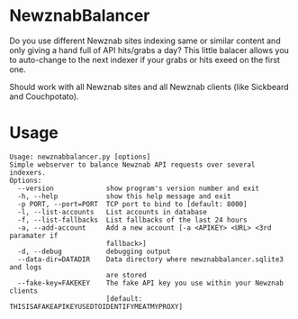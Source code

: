 NewznabBalancer
===============

Do you use different Newznab sites indexing same or similar content and only giving a hand full of API hits/grabs a day? This little balacer allows you to auto-change to the next indexer if your grabs or hits exeed on the first one.

Should work with all Newznab sites and all Newznab clients (like Sickbeard and Couchpotato).


Usage
=====
```
Usage: newznabbalancer.py [options]
Simple webserver to balance Newznab API requests over several indexers.
Options:
  --version             show program's version number and exit
  -h, --help            show this help message and exit
  -p PORT, --port=PORT  TCP port to bind to [default: 8000]
  -l, --list-accounts   List accounts in database
  -f, --list-fallbacks  List fallbacks of the last 24 hours
  -a, --add-account     Add a new account [-a <APIKEY> <URL> <3rd paramater if
                        fallback>]
  -d, --debug           debugging output
  --data-dir=DATADIR    Data directory where newznabbalancer.sqlite3 and logs
                        are stored
  --fake-key=FAKEKEY    The fake API key you use within your Newznab clients
                        [default: THISISAFAKEAPIKEYUSEDTOIDENTIFYMEATMYPROXY]
```
